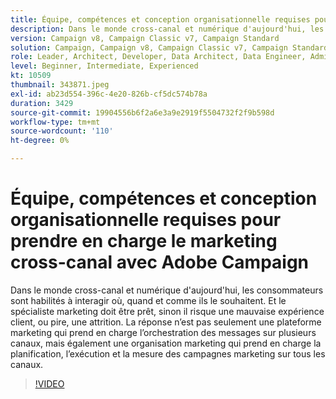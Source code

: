 ```yaml
---
title: Équipe, compétences et conception organisationnelle requises pour prendre en charge le marketing cross-canal avec Adobe Campaign
description: Dans le monde cross-canal et numérique d'aujourd'hui, les consommateurs sont habilités à interagir où, quand et comme ils le souhaitent.
version: Campaign v8, Campaign Classic v7, Campaign Standard
solution: Campaign, Campaign v8, Campaign Classic v7, Campaign Standard
role: Leader, Architect, Developer, Data Architect, Data Engineer, Admin, User
level: Beginner, Intermediate, Experienced
kt: 10509
thumbnail: 343871.jpeg
exl-id: ab23d554-396c-4e20-826b-cf5dc574b78a
duration: 3429
source-git-commit: 19904556b6f2a6e3a9e2919f5504732f2f9b598d
workflow-type: tm+mt
source-wordcount: '110'
ht-degree: 0%

---
```


# Équipe, compétences et conception organisationnelle requises pour prendre en charge le marketing cross-canal avec Adobe Campaign

Dans le monde cross-canal et numérique d&#39;aujourd&#39;hui, les consommateurs sont habilités à interagir où, quand et comme ils le souhaitent. Et le spécialiste marketing doit être prêt, sinon il risque une mauvaise expérience client, ou pire, une attrition. La réponse n’est pas seulement une plateforme marketing qui prend en charge l’orchestration des messages sur plusieurs canaux, mais également une organisation marketing qui prend en charge la planification, l’exécution et la mesure des campagnes marketing sur tous les canaux.

>[!VIDEO](https://video.tv.adobe.com/v/343871/?quality=12&learn=on)

